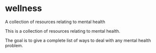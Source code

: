 # wellness
A collection of resources relating to mental health

This is a collection of resources relating to mental health.

The goal is to give a complete list
of ways to deal with any mental health problem.
